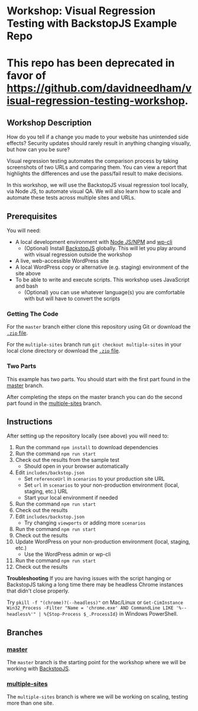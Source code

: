 # Workshop: Visual Regression Testing with BackstopJS Example Repo

# This repo has been deprecated in favor of https://github.com/davidneedham/visual-regression-testing-workshop.

## Workshop Description
How do you tell if a change you made to your website has unintended side effects? Security updates should rarely result in anything changing visually, but how can you be sure?

Visual regression testing automates the comparison process by taking screenshots of two URLs and comparing them. You can view a report that highlights the differences and use the pass/fail result to make decisions.

In this workshop, we will use the BackstopJS visual regression tool locally, via Node JS, to automate visual QA. We will also learn how to scale and automate these tests across multiple sites and URLs.

## Prerequisites
You will need:
* A local development environment with [Node JS/NPM](https://docs.npmjs.com/getting-started/installing-node) and [wp-cli](wp-cli.org)
    - (Optional) Install [BackstopJS](https://github.com/garris/BackstopJS) globally. This will let you play around with visual regression outside the workshop
* A live, web-accessible WordPress site
* A local WordPress copy or alternative (e.g. staging) environment of the site above
* To be able to write and execute scripts. This workshop uses JavaScript and bash
    - (Optional) you can use whatever language(s) you are comfortable with but will have to convert the scripts

### Getting The Code
For the `master` branch  either clone this repository using Git or download the [`.zip` file](https://github.com/davidneedham/Visual-Regression-Testing-BackstopJS-demo/archive/master.zip).

For the `multiple-sites` branch run `git checkout multiple-sites` in your local clone directory or download the [`.zip` file](https://github.com/davidneedham/Visual-Regression-Testing-BackstopJS-demo/archive/multiple-sites.zip).

### Two Parts
This example has two parts. You should start with the first part found in the [master](https://github.com/davidneedham/Visual-Regression-Testing-BackstopJS-demo/tree/master) branch.

After completing the steps on the master branch you can do the second part found in the [multiple-sites](https://github.com/davidneedham/Visual-Regression-Testing-BackstopJS-demo/tree/multiple-sites) branch.

## Instructions
After setting up the repository locally (see above) you will need to:
1. Run the command `npm install` to download dependencies
1. Run the command `npm run start`
1. Check out the results from the sample test
    - Should open in your browser automatically
1. Edit `includes/backstop.json`
    - Set `referenceUrl` in `scenarios` to your production site URL
    - Set `url` in `scenarios` to your non-production environment (local, staging, etc.) URL
    - Start your local environment if needed
1. Run the command `npm run start`
1. Check out the results
1. Edit `includes/backstop.json`
    - Try changing `viewports` or adding more `scenarios`
1. Run the command `npm run start`
1. Check out the results
1. Update WordPress on your non-production environment (local, staging, etc.)
    - Use the WordPress admin or wp-cli
1. Run the command `npm run start`
1. Check out the results

**Troubleshooting**
If you are having issues with the script hanging or BackstopJS taking a long time there may be headless Chrome instances that didn't close properly. 

Try `pkill -f "(chrome)?(--headless)"` on Mac/Linux or `Get-CimInstance Win32_Process -Filter "Name = 'chrome.exe' AND CommandLine LIKE '%--headless%'" | %{Stop-Process $_.ProcessId}` in Windows PowerShell.

## Branches

### [master](https://github.com/davidneedham/Visual-Regression-Testing-BackstopJS-demo/tree/master)
The `master` branch is the starting point for the workshop where we will be working with [BackstopJS](https://github.com/garris/BackstopJS).

### [multiple-sites](https://github.com/davidneedham/Visual-Regression-Testing-BackstopJS-demo/tree/multiple-sites)
The `multiple-sites` branch is where we will be working on scaling, testing more than one site.
